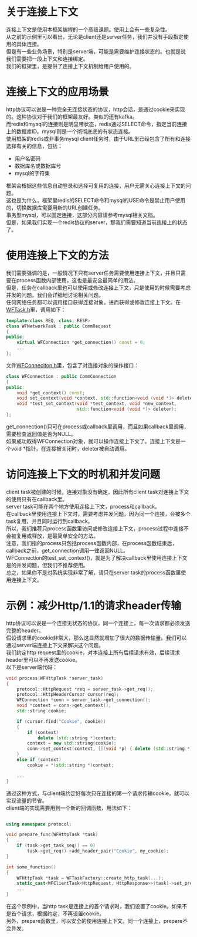 # 关于连接上下文

连接上下文是使用本框架编程的一个高级课题。使用上会有一些复杂性。  
从之前的示例里可以看出，无论是client还是server任务，我们并没有手段指定使用的具体连接。  
但是有一些业务场景，特别是server端，可能是需要维护连接状态的。也就是说我们需要把一段上下文和连接绑定。  
我们的框架里，是提供了连接上下文机制给用户使用的。  

# 连接上下文的应用场景

http协议可以说是一种完全无连接状态的协议，http会话，是通过cookie来实现的。这种协议对于我们的框架最友好。类似的还有kafka。  
而redis和mysql的连接则是明显带状态，redis通过SELECT命令，指定当前连接上的数据库ID。mysql则是一个彻彻底底的有状态连接。  
使用框架的redis或非事务mysql client任务时，由于URL里已经包含了所有和连接选择有关的信息，包括：
* 用户名密码
* 数据库名或数据库号
* mysql的字符集

框架会根据这些信息自动登录和选择可复用的连接，用户无需关心连接上下文的问题。  
这也是为什么，框架里redis的SELECT命令和mysql的USE命令是禁止用户使用的，切换数据库需要用新的URL创建任务。  
事务型mysql，可以固定连接，这部分内容请参考mysql相关文档。  
但是，如果我们实现一个redis协议的server，那我们需要知道当前连接上的状态了。  

# 使用连接上下文的方法

我们需要强调的是，一般情况下只有server任务需要使用连接上下文，并且只需要在process函数内部使用，这也是最安全最简单的用法。  
但是，任务在callback里也可以使用或修改连接上下文，只是使用的时候需要考虑并发的问题。我们会详细地讨论相关问题。    
任何网络任务都可以调用接口获得连接对象，进而获得或修改连接上下文。在[WFTask.h](../src/factory/WFTask.h)里，调用如下：
~~~cpp
template<class REQ, class, RESP>
class WFNetworkTask : public CommRequest
{
public:
    virtual WFConnection *get_connection() const = 0;
    ...
};
~~~
文件[WFConneciton.h](../src/factory/WFConnection.h)里，包含了对连接对象的操作接口：
~~~cpp
class WFConnection : public CommConnection
{
public:
    void *get_context() const;
    void set_context(void *context, std::function<void (void *)> deleter);
    void *test_set_context(void *test_context, void *new_context,
                           std::function<void (void *)> deleter);
};
~~~
get_connection()只可在process或callback里调用，而且如果callback里调用，需要检查返回值是否为NULL。  
如果成功取得WFConnection对象，就可以操作连接上下文了。连接上下文是一个void *指针，在连接被关闭时，deleter被自动调用。  

# 访问连接上下文的时机和并发问题

client task被创建的时候，连接对象没有确定，因此所有client task对连接上下文的使用只有在callback里。  
server task可能在两个地方使用连接上下文，process和callback。  
在callback里使用连接上下文时，需要考虑并发问题，因为同一个连接，会被多个task复用，并且同时运行到callback。  
所以，我们推荐只process函数里访问或修改连接上下文，process过程中连接不会被复用或释放，是最简单安全的方法。  
注意，我们指的process只包括process函数内部，在process函数结束后，callback之前，get_connection调用一律返回NULL。  
WFConnection的test_set_context()，就是为了解决callback里使用连接上下文是的并发问题，但我们不推荐使用。  
总之，如果你不是对系统实现非常了解，请只在server task的process函数里使用连接上下文。  

# 示例：减少Http/1.1的请求header传输

http协议可以说是一个连接无状态的协议，同一个连接上，每一次请求都必须发送完整的header。  
假设请求里的cookie非常大，那么这显然就增加了很大的数据传输量。我们可以通过server端连接上下文来解决这个问题。  
我们约定http request里的cookie，对本连接上所有后续请求有效，后续请求header里可以不再发送cookie。  
以下是server端代码：
~~~cpp
void process(WFHttpTask *server_task)
{
    protocol::HttpRequest *req = server_task->get_req();
    protocol::HttpHeaderCursor cursor(req);
    WFConnection *conn = server_task->get_connection();
    void *context = conn->get_context();
    std::string cookie;

    if (cursor.find("Cookie", cookie))
    {
        if (context)
            delete (std::string *)context;
        context = new std::string(cookie);
        conn->set_context(context, [](void *p) { delete (std::string *)p; });
    }
    else if (context)
        cookie = *(std::string *)context;

    ...
}
~~~
通过这种方式，与client端约定好每次只在连接的第一个请求传输cookie，就可以实现流量的节省。  
client端的实现需要用到一个新的回调函数，用法如下：  
~~~cpp

using namespace protocol;

void prepare_func(WFHttpTask *task)
{
    if (task->get_task_seq() == 0)
        task->get_req()->add_header_pair("Cookie", my_cookie);
}

int some_function()
{
    WFHttpTask *task = WFTaskFactory::create_http_task(...);
    static_cast<WFClientTask<HttpRequest, HttpResponse>>(task)->set_prepare(prepare_func);
    ...
}
~~~
在这个示例中，当http task是连接上的首个请求时，我们设置了cookie。如果不是首个请求，根据约定，不再设置cookie。  
另外，prepare函数里，可以安全的使用连接上下文。同一个连接上，prepare不会并发。
